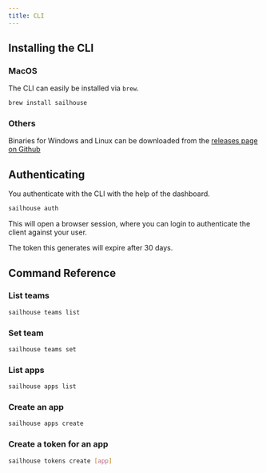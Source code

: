 ```yaml
---
title: CLI
---
```


## Installing the CLI

### MacOS

The CLI can easily be installed via `brew`.

```sh
brew install sailhouse
```

### Others

Binaries for Windows and Linux can be downloaded from the [releases page on Github](https://github.com/sailhouse/cli/releases)

## Authenticating

You authenticate with the CLI with the help of the dashboard.

```sh
sailhouse auth
```

This will open a browser session, where you can login to authenticate the client against your user.

The token this generates will expire after 30 days.

## Command Reference

### List teams

```bash
sailhouse teams list
```

### Set team

```bash
sailhouse teams set
```

### List apps

```bash
sailhouse apps list
```

### Create an app

```bash
sailhouse apps create
```

### Create a token for an app

```bash
sailhouse tokens create [app]
```

